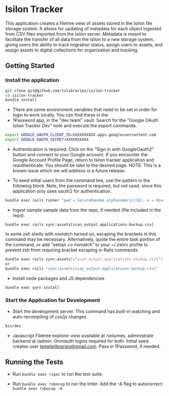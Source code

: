 

# Isilon Tracker

This application creates a filetree view of assets stored in the Isilon file storage system. It allows for updating of 
metadata for each object ingested from CSV files exported from the Isilon server. Metadata is meant to facilitate the 
transfer of all data from the Isilon to a new storage system, giving users the ability to track migration status, assign 
users to assets, and assign assets to digital collections for organization and tracking.

## Getting Started

### Install the application

```bash
git clone git@github.com:tulibraries/isilon-tracker
cd isilon-tracker
bundle install
```

* There are some environment variables that need to be set in order for login to work locally. You can find these in the 
* 1Password app, in the "dev team" vault. Search for the "Google OAuth Isilon Tracker Dev" note and execute the
  export commands.

```bash
export GOOGLE_OAUTH_CLIENT_ID=XXXXXXXXXX.apps.googleusercontent.com
export GOOGLE_OAUTH_SECRET=XXXXXXXXXX
```

* Authentication is required. Click on the "Sign in with GoogleOauth2" button and
  connect to your Google account. If you encounter the Google Account Profile Page, return to Isilon tracker
  application and reauthenticate. You should be take to the desired page. NOTE: This is a known issue which
  we will address in a future release.

* To seed initial users from the command line, use the pattern in the following block. Note, the password is
  required, but not used, since this application only uses oauth2 for authentication.

```bash
bundle exec rails runner "pwd = SecureRandom.alphanumeric(16); u = User.create!(name: 'User Name', email: '<TUACCESS_ID>@temple.edu', password: pwd, status: 'active')"

```

* Ingest sample sample data from the repo, if needed (file included in the repo). 

`bundle exec rails sync:assets[scan_output.applications-backup.csv]`

In some zsh shells with nomatch turned on, escaping the brackets in this command may be necessary. Alternatively, quote the entire task portion of the command, or add "setopt +o nomatch" to your ~/.zshrc profile to prevent zsh from requiring bracket escaping in Rails commands.

```bash
bundle exec rails sync:assets[\"scan_output.applications-backup.csv\"]
or
bundle exec rails "sync:assets[scan_output.applications-backup.csv]"
```

* Install node packages and JS dependencies

```bash
bundle exec yarn install
```

### Start the Application for Development

* Start the development server. This command has built-in watching and auto-recompiling of css/js changes.

```bash
bin/dev
```

* Javascript Filetree explorer view available at /volumes, administrate backend at /admin. Omniauth logins required for both.
  Initial seed creates user templelibraries@gmail.com. Pass in 1Password, if needed.

## Running the Tests

* Run `bundle exec rspec` to run the test suite.

* Run `bundle exec rubocop` to run the linter. Add the -A flag to autocorrect: `bundle exec rubocop -A` 
